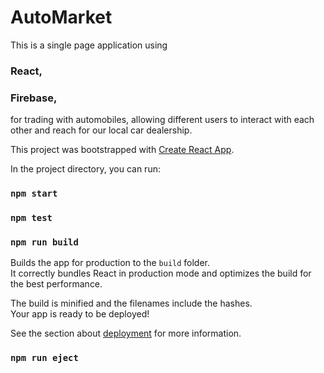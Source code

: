 # AutoMarket

This is a single page application using  
### React,
### Firebase,

for trading with automobiles, allowing different users to interact with each other and reach for our local car dealership.


This project was bootstrapped with [Create React App](https://github.com/facebook/create-react-app).

In the project directory, you can run:

### `npm start`

### `npm test`

### `npm run build`

Builds the app for production to the `build` folder.\
It correctly bundles React in production mode and optimizes the build for the best performance.

The build is minified and the filenames include the hashes.\
Your app is ready to be deployed!

See the section about [deployment](https://facebook.github.io/create-react-app/docs/deployment) for more information.

### `npm run eject`
